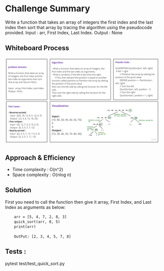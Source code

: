 # Challenge Summary
Write a function that takes an array of integers the first index and the last index then sort that array by tracing the
algorithm using the pseudocode provided.
Input : arr, First Index, Last Index.
Output :  None

## Whiteboard Process
![Quick Sort](Quick_Sort.jpg)
## Approach & Efficiency
- Time complexity : O(n^2)
- Space complexity : O(nlog n)

## Solution

First you need to call the function then give it array, First Index, and Last Index as arguments as below:
        
        arr = [5, 4, 7, 2, 8, 3]
        quick_sort(arr, 0, 5)
        print(arr)

        OutPut: [2, 3, 4, 5, 7, 8]

## Tests :

pytest test/test_quick_sort.py

